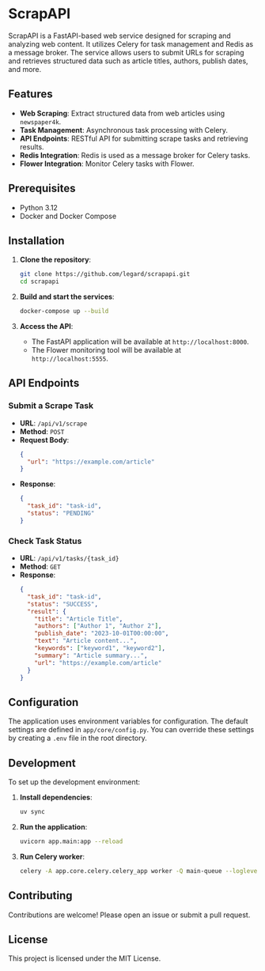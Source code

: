 # ScrapAPI

ScrapAPI is a FastAPI-based web service designed for scraping and analyzing web content. It utilizes Celery for task management and Redis as a message broker. The service allows users to submit URLs for scraping and retrieves structured data such as article titles, authors, publish dates, and more.

## Features

- **Web Scraping**: Extract structured data from web articles using `newspaper4k`.
- **Task Management**: Asynchronous task processing with Celery.
- **API Endpoints**: RESTful API for submitting scrape tasks and retrieving results.
- **Redis Integration**: Redis is used as a message broker for Celery tasks.
- **Flower Integration**: Monitor Celery tasks with Flower.

## Prerequisites

- Python 3.12
- Docker and Docker Compose

## Installation

1. **Clone the repository**:
   ```bash
   git clone https://github.com/legard/scrapapi.git
   cd scrapapi
   ```

2. **Build and start the services**:
   ```bash
   docker-compose up --build
   ```

3. **Access the API**:
   - The FastAPI application will be available at `http://localhost:8000`.
   - The Flower monitoring tool will be available at `http://localhost:5555`.

## API Endpoints

### Submit a Scrape Task

- **URL**: `/api/v1/scrape`
- **Method**: `POST`
- **Request Body**:
  ```json
  {
    "url": "https://example.com/article"
  }
  ```
- **Response**:
  ```json
  {
    "task_id": "task-id",
    "status": "PENDING"
  }
  ```

### Check Task Status

- **URL**: `/api/v1/tasks/{task_id}`
- **Method**: `GET`
- **Response**:
  ```json
  {
    "task_id": "task-id",
    "status": "SUCCESS",
    "result": {
      "title": "Article Title",
      "authors": ["Author 1", "Author 2"],
      "publish_date": "2023-10-01T00:00:00",
      "text": "Article content...",
      "keywords": ["keyword1", "keyword2"],
      "summary": "Article summary...",
      "url": "https://example.com/article"
    }
  }
  ```

## Configuration

The application uses environment variables for configuration. The default settings are defined in `app/core/config.py`. You can override these settings by creating a `.env` file in the root directory.

## Development

To set up the development environment:

1. **Install dependencies**:
   ```bash
   uv sync
   ```

2. **Run the application**:
   ```bash
   uvicorn app.main:app --reload
   ```

3. **Run Celery worker**:
   ```bash
   celery -A app.core.celery.celery_app worker -Q main-queue --loglevel=info
   ```

## Contributing

Contributions are welcome! Please open an issue or submit a pull request.

## License

This project is licensed under the MIT License. 